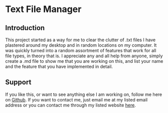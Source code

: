 # Text File Manager
## Introduction
This project started as a way for me to clear the clutter of .txt files I have plastered around my desktop and in random locations on my computer. It was quickly turned into a random assortment of features that work for all file types, in theory that is. I appreciate any and all help from anyone, simply create a .md file to show me that you are working on this, and list your name and the feature that you have implemented in detail.

## Support
If you like this, or want to see anything else I am working on, follow me here on [Github](https://github.com/DGJustinTaylor). If you want to contact me, just email me at my listed email address or you can contact me through my listed website [here](http://justinleetaylor.com/).
